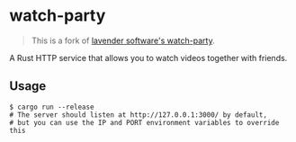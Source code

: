 # watch-party

> This is a fork of [lavender software's watch-party](https://git.lavender.software/lavender/watch-party).

A Rust HTTP service that allows you to watch videos together with friends.

## Usage

```shell
$ cargo run --release
# The server should listen at http://127.0.0.1:3000/ by default,
# but you can use the IP and PORT environment variables to override this
```

